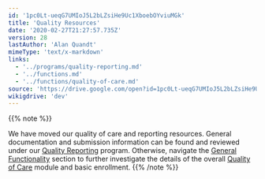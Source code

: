 ```yaml
---
id: '1pc0Lt-ueqG7UMIoJ5L2bLZsiHe9Uc1XboebOYviuMGk'
title: 'Quality Resources'
date: '2020-02-27T21:27:57.735Z'
version: 28
lastAuthor: 'Alan Quandt'
mimeType: 'text/x-markdown'
links:
  - '../programs/quality-reporting.md'
  - '../functions.md'
  - '../functions/quality-of-care.md'
source: 'https://drive.google.com/open?id=1pc0Lt-ueqG7UMIoJ5L2bLZsiHe9Uc1XboebOYviuMGk'
wikigdrive: 'dev'
---
```

{{% note %}}

We have moved our quality of care and reporting resources. General documentation and submission information can be found and reviewed under our [Quality Reporting](../programs/quality-reporting.md) program. Otherwise, navigate the [General Functionality](../functions.md) section to further investigate the details of the overall [Quality of Care](../functions/quality-of-care.md) module and basic enrollment.
{{% /note %}}


